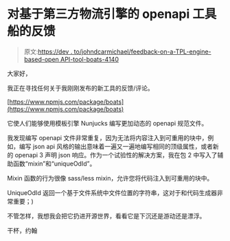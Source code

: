 # 对基于第三方物流引擎的 openapi 工具船的反馈

> 原文:[https://dev . to/johndcarmichael/feedback-on-a-TPL-engine-based-open API-tool-boats-4140](https://dev.to/johndcarmichael/feedback-on-a-tpl-engine-based-openapi-tool-boats-4140)

大家好，

我正在寻找任何关于我刚刚发布的新工具的反馈/评论。

[https://www.npmjs.com/package/boats](https://www.npmjs.com/package/boats)

它使人们能够使用模板引擎 Nunjucks 编写更加动态的 openapi 规范文件。

我发现编写 openapi 文件非常重复，因为无法将内容注入到可重用的块中，例如，编写 json api 风格的输出意味着一遍又一遍地编写相同的顶级属性，或者新的 openapi 3 声明 json 响应。作为一个试验性的解决方案，我在包 2 中写入了辅助函数“mixin”和“uniqueOdId”。

Mixin 函数的行为很像 sass/less mixin，允许您将代码注入到可重用的块中。

UniqueOdId 返回一个基于文件系统中文件位置的字符串，这对于和代码生成器非常重要；)

不管怎样，我想我会把它扔进开源世界，看看它是下沉还是游动还是漂浮。

干杯，约翰
